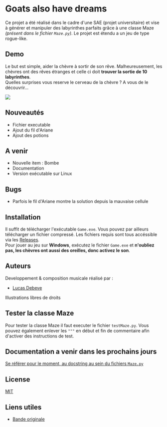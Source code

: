 # Goats also have dreams

Ce projet a été réalisé dans le cadre d'une SAE (projet universitaire) et vise à générer et manipuler des labyrinthes parfaits grâce à une classe Maze *(présent dans le fichier `Maze.py`)*. Le projet est étendu a un jeu de type rogue-like.


## Demo

Le but est simple, aider la chèvre à sortir de son rêve. Malheureusement, les chèvres ont des rêves étranges et celle ci doit **trouver la sortie de 10 labyrinthes**.  
Quelles surprises vous reserve le cerveau de la chèvre ? A vous de le découvrir...   

![](https://iut-info.univ-reims.fr/gitlab/debe0033/sae-maze/-/raw/main/demo/demo.gif)

## Nouveautés

- Fichier executable
- Ajout du fil d'Ariane
- Ajout des potions

## A venir
- Nouvelle item : Bombe
- Documentation
- Version exécutable sur Linux

## Bugs
- Parfois le fil d'Ariane montre la solution depuis la mauvaise cellule

## Installation 

Il suffit de télécharger l'exécutable `Game.exe`. Vous pouvez par ailleurs  télécharger un fichier compressé. Les fichiers requis sont tous accéssible via les [Releases](https://iut-info.univ-reims.fr/gitlab/debe0033/sae-maze/-/releases).  
Pour jouer au jeu sur **Windows**, exécutez le fichier `Game.exe` et **n'oubliez pas, les chèvres ont aussi des oreilles, donc activez le son**.



## Auteurs
Developpement & composition musicale réalisé par :  
- [Lucas Debeve](https://iut-info.univ-reims.fr/gitlab/debe0033)

Illustrations libres de droits

## Tester la classe Maze

Pour tester la classe Maze il faut executer le fichier `testMaze.py`. Vous pouvez également enlever les `"""` en début et fin de commentaire afin d'activer des instructions de test.



## Documentation a venir dans les prochains jours

[Se référer pour le moment, au docstring au sein du fichiers `Maze.py`](https://iut-info.univ-reims.fr/gitlab/debe0033/sae-maze/-/blob/main/Maze.py)


## License

[MIT](https://choosealicense.com/licenses/mit/)

## Liens utiles

- [Bande originale](https://soundcloud.com/lucas-debeve/goats-also-have-dreams?si=1c1970508c9b438bb9a6f43457df9520&utm_source=clipboard&utm_medium=text&utm_campaign=social_sharing)
 
